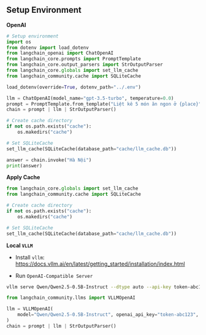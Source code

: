 ## Setup Environment

**OpenAI**

```python
# Setup environment
import os
from dotenv import load_dotenv
from langchain_openai import ChatOpenAI
from langchain_core.prompts import PromptTemplate
from langchain_core.output_parsers import StrOutputParser
from langchain_core.globals import set_llm_cache
from langchain_community.cache import SQLiteCache

load_dotenv(override=True, dotenv_path="../.env")

llm = ChatOpenAI(model_name="gpt-3.5-turbo", temperature=0.0)
prompt = PromptTemplate.from_template("Liệt kê 5 món ăn ngon ở {place}")
chain = prompt | llm | StrOutputParser()

# Create cache directory
if not os.path.exists("cache"):
    os.makedirs("cache")

# Set SQLiteCache
set_llm_cache(SQLiteCache(database_path="cache/llm_cache.db"))

answer = chain.invoke("Hà Nội")
print(answer)
```

**Apply Cache**

```python
from langchain_core.globals import set_llm_cache
from langchain_community.cache import SQLiteCache

# Create cache directory
if not os.path.exists("cache"):
    os.makedirs("cache")

# Set SQLiteCache
set_llm_cache(SQLiteCache(database_path="cache/llm_cache.db"))
```

**Local ``VLLM``**

- Install `vllm`: https://docs.vllm.ai/en/latest/getting_started/installation/index.html

- Run `OpenAI-Compatible Server`

```bash
vllm serve Qwen/Qwen2.5-0.5B-Instruct --dtype auto --api-key token-abc123
```

```python
from langchain_community.llms import VLLMOpenAI

llm = VLLMOpenAI(
    model="Qwen/Qwen2.5-0.5B-Instruct", openai_api_key="token-abc123", openai_api_base="http://localhost:8000/v1"
)
chain = prompt | llm | StrOutputParser()
```